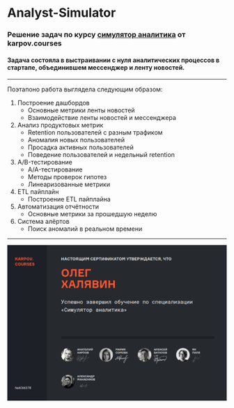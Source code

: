 # Analyst-Simulator
### Решение задач по курсу [симулятор аналитика](https://karpov.courses/simulator) от karpov.courses
#### Задача состояла в выстраивании с нуля аналитических процессов в стартапе, объединившем мессенджер и ленту новостей.
---
Поэтапоно работа выглядела следующим образом:
1. Построение дашбордов
   - Основные метрики ленты новостей
   - Взаимодействие ленты новостей и мессенджера
2. Анализ продуктовых метрик
   - Retention пользователей с разным трафиком
   - Аномалия новых пользователей
   - Просадка активных пользователей
   - Поведение пользователей и недельный retention
3. A/B-тестирование
   - A/A-тестирование
   - Методы проверок гипотез
   - Линеаризованные метрики
4. ETL пайплайн
   - Построение ETL пайплайна
5. Автоматизация отчётности
   - Основные метрики за прошедшую неделю
6. Система алёртов
   - Поиск аномалий в реальном времени

---
![сертификат](certificate.png)
